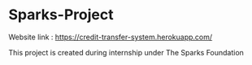 # Sparks-Project

Website link : https://credit-transfer-system.herokuapp.com/

This project is created during internship under The Sparks Foundation
